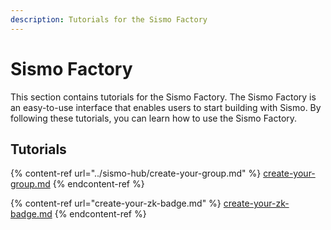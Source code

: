 ```yaml
---
description: Tutorials for the Sismo Factory
---
```


# Sismo Factory

This section contains tutorials for the Sismo Factory. The Sismo Factory is an easy-to-use interface that enables users to start building with Sismo. By following these tutorials, you can learn how to use the Sismo Factory.&#x20;

## Tutorials

{% content-ref url="../sismo-hub/create-your-group.md" %}
[create-your-group.md](../sismo-hub/create-your-group.md)
{% endcontent-ref %}

{% content-ref url="create-your-zk-badge.md" %}
[create-your-zk-badge.md](create-your-zk-badge.md)
{% endcontent-ref %}
